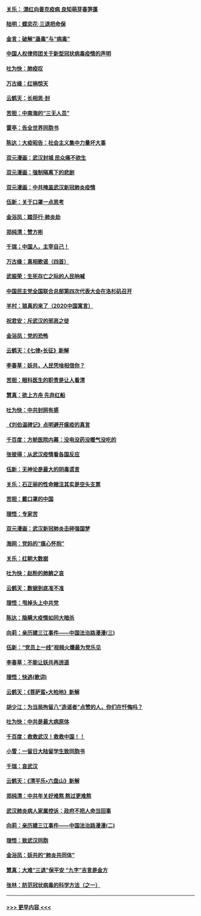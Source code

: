 #### [关乐： 漂红向善克疫病 良知萌芽春笋蓬](../pages/nsc993/n11865710.md?t=02132122) 
#### [陆明：蝶恋花‧三退把命保](../pages/nsc993/n11865673.md?t=02132122) 
#### [金言：破解“蛊毒”与“病毒”](../pages/nsc993/n11864103.md?t=02132122) 
#### [中国人权律师团关于新型冠状病毒疫情的声明](../pages/nsc993/n11864249.md?t=02132122) 
#### [吐为快：肺疫叹](../pages/nsc993/n11864027.md?t=02132122) 
#### [万古缘：红祸惊天](../pages/nsc993/n11864079.md?t=02132122) 
#### [云鹤天：长相思‧封](../pages/nsc993/n11864006.md?t=02132122) 
#### [苦胆：中南海的“三无人员”](../pages/nsc993/n11862997.md?t=02132122) 
#### [雷亭：告全世界同胞书](../pages/nsc993/n11862572.md?t=02132122) 
#### [陈达：大疫昭告：社会主义集中力量坏大事](../pages/nsc993/n11859419.md?t=02132122) 
#### [双元漫画：武汉封城 民众痛不欲生](../pages/nsc993/n11859287.md?t=02132122) 
#### [双元漫画：强制隔离下的悲剧](../pages/nsc993/n11859244.md?t=02132122) 
#### [双元漫画：中共掩盖武汉新冠肺炎疫情](../pages/nsc993/n11858249.md?t=02132122) 
#### [伍新：关于口罩一点思考](../pages/nsc993/n11859195.md?t=02132122) 
#### [金浴凤：踏莎行‧肺炎劫](../pages/nsc993/n11858227.md?t=02132122) 
#### [郑纯清：赞方彬](../pages/nsc993/n11856803.md?t=02132122) 
#### [千瑞；中国人，主宰自己！](../pages/nsc993/n11856793.md?t=02132122) 
#### [万古缘：真相歌谣（四首）](../pages/nsc993/n11856263.md?t=02132122) 
#### [武振荣：生死存亡之际的人民呐喊](../pages/nsc993/n11856256.md?t=02132122) 
#### [中国民主党全国联合总部第四次代表大会在洛杉矶召开](../pages/nsc993/n11856344.md?t=02132122) 
#### [羊村：狼真的来了（2020中国寓言）](../pages/nsc993/n11856229.md?t=02132122) 
#### [祝君安：斥武汉的邪恶之徒](../pages/nsc993/n11855861.md?t=02132122) 
#### [金浴凤：党的恐怖](../pages/nsc993/n11855849.md?t=02132122) 
#### [云鹤天：《七律▪长征》新解](../pages/nsc993/n11855479.md?t=02132122) 
#### [李春草：妖共，人民凭啥相信你？](../pages/nsc993/n11855196.md?t=02132122) 
#### [苦胆：眼科医生的职责是让人看清](../pages/nsc993/n11853840.md?t=02132122) 
#### [慧真：欲上方舟 先弃红船](../pages/nsc993/n11853483.md?t=02132122) 
#### [吐为快：中共封网有感](../pages/nsc993/n11852575.md?t=02132122) 
#### [《刘伯温碑记》点明避开瘟疫的真言](../pages/nsc993/n11852128.md?t=02132122) 
#### [千百度：方舱医院内幕：没电没药没暖气没吃的](../pages/nsc993/n11850211.md?t=02132122) 
#### [张彼得：从武汉疫情看各国反应](../pages/nsc993/n11850102.md?t=02132122) 
#### [伍新：无神论是最大的阴毒谎言](../pages/nsc993/n11846129.md?t=02132122) 
#### [关乐：石正丽的性命赌注其实是空头支票](../pages/nsc993/n11846109.md?t=02132122) 
#### [苦胆：戴口罩的中国](../pages/nsc993/n11845576.md?t=02132122) 
#### [理悟：专家苦](../pages/nsc993/n11845564.md?t=02132122) 
#### [双元漫画：武汉新冠肺炎击碎强国梦](../pages/nsc993/n11843320.md?t=02132122) 
#### [海网：党妈的“瘟心怀抱”](../pages/nsc993/n11840740.md?t=02132122) 
#### [关乐：红朝大数据](../pages/nsc993/n11840675.md?t=02132122) 
#### [吐为快：赵粉的肺腑之哀](../pages/nsc993/n11840618.md?t=02132122) 
#### [云鹤天：数据到底准不准](../pages/nsc993/n11840325.md?t=02132122) 
#### [理悟：甩掉头上中共党](../pages/nsc993/n11838826.md?t=02132122) 
#### [陈达：隐瞒大疫情如同大暗杀](../pages/nsc993/n11838771.md?t=02132122) 
#### [向莉：亲历建三江事件——中国法治路漫漫(三)](../pages/nsc993/n11831825.md?t=02132122) 
#### [伍新：“党员上一线”视频火爆最为党乐见](../pages/nsc993/n11838200.md?t=02132122) 
#### [李春草：不能让妖共再逍遥](../pages/nsc993/n11838102.md?t=02132122) 
#### [理悟：快逃(歌词)](../pages/nsc993/n11838083.md?t=02132122) 
#### [云鹤天：《菩萨蛮▪大柏地》新解](../pages/nsc993/n11838059.md?t=02132122) 
#### [胡少江：为当局拘留八“造谣者”点赞的人，你们在忏悔吗？](../pages/nsc993/n11836801.md?t=02132122) 
#### [吐为快：中共是最大病原体](../pages/nsc993/n11836748.md?t=02132122) 
#### [千百度：救救武汉！救救中国！！](../pages/nsc993/n11836145.md?t=02132122) 
#### [小雪：一留日大陆留学生致同胞书](../pages/nsc993/n11834624.md?t=02132122) 
#### [千瑞：哀武汉](../pages/nsc993/n11833647.md?t=02132122) 
#### [云鹤天：《清平乐▪六盘山》新解](../pages/nsc993/n11833611.md?t=02132122) 
#### [郑纯清：中共年关好难熬 熬过更难熬](../pages/nsc993/n11833489.md?t=02132122) 
#### [武汉肺炎病人家属控诉：政府不把人命当回事](../pages/nsc993/n11833205.md?t=02132122) 
#### [向莉：亲历建三江事件——中国法治路漫漫(二)](../pages/nsc993/n11829102.md?t=02132122) 
#### [理悟：致武汉同胞](../pages/nsc993/n11831522.md?t=02132122) 
#### [金浴凤：妖共的“肺炎共同体”](../pages/nsc993/n11829448.md?t=02132122) 
#### [慧真：大难“三退”保平安 “九字”吉言是金方](../pages/nsc993/n11829501.md?t=02132122) 
#### [张林：防范冠状病毒的科学方法（之一）](../pages/nsc993/n11828618.md?t=02132122) 

----
#### [ >>> 更早内容 <<< ](../indexes/nsc993-earlier.md)
